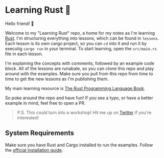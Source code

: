 # Learning Rust 🦀

Hello friend! 👋

Welcome to my "Learning Rust" repo, a home for my notes as I'm learning [Rust](https://rust-lang.org). I'm structuring everything into lessons, which can be found in `lessons`. Each lesson is its own cargo project, so you can `cd` into it and run it by executig `cargo run` in your terminal. To start learning, open the `src/main.rs` file in each lesson.

I'm explaining the concepts with comments, followed by an example code block. All of the lessons are runabale, so you can clone this repo and play around with the examples. Make sure you pull from this repo from time to time to get the new lessons as I'm publishing them.

My main learning resource is [The Rust Programming Language Book](https://doc.rust-lang.org/book).

So poke around the repo and have fun! If you see a typo, or have a better example in mind, feel free to open a PR.

> P.S. This could turn into a workshop! Hit me up on [Twitter](https://twitter.com/NikolovLazar) if you're interested!

## System Requirements

Make sure you have Rust and Cargo installed to run the examples. Follow the [official installation guide](https://doc.rust-lang.org/cargo/getting-started/installation.html).
